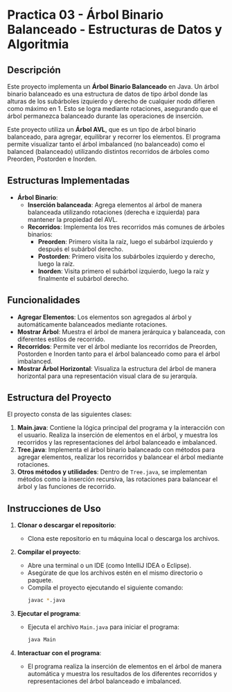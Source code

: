 # Practica 03 - Árbol Binario Balanceado - Estructuras de Datos y Algoritmia

## Descripción

Este proyecto implementa un **Árbol Binario Balanceado** en Java. Un árbol binario balanceado es una estructura de datos de tipo árbol donde las alturas de los subárboles izquierdo y derecho de cualquier nodo difieren como máximo en 1. Esto se logra mediante rotaciones, asegurando que el árbol permanezca balanceado durante las operaciones de inserción.

Este proyecto utiliza un **Árbol AVL**, que es un tipo de árbol binario balanceado, para agregar, equilibrar y recorrer los elementos. El programa permite visualizar tanto el árbol imbalanced (no balanceado) como el balanced (balanceado) utilizando distintos recorridos de árboles como Preorden, Postorden e Inorden.

## Estructuras Implementadas

- **Árbol Binario**:
  - **Inserción balanceada**: Agrega elementos al árbol de manera balanceada utilizando rotaciones (derecha e izquierda) para mantener la propiedad del AVL.
  - **Recorridos**: Implementa los tres recorridos más comunes de árboles binarios:
    - **Preorden**: Primero visita la raíz, luego el subárbol izquierdo y después el subárbol derecho.
    - **Postorden**: Primero visita los subárboles izquierdo y derecho, luego la raíz.
    - **Inorden**: Visita primero el subárbol izquierdo, luego la raíz y finalmente el subárbol derecho.

## Funcionalidades

- **Agregar Elementos**: Los elementos son agregados al árbol y automáticamente balanceados mediante rotaciones.
- **Mostrar Árbol**: Muestra el árbol de manera jerárquica y balanceada, con diferentes estilos de recorrido.
- **Recorridos**: Permite ver el árbol mediante los recorridos de Preorden, Postorden e Inorden tanto para el árbol balanceado como para el árbol imbalanced.
- **Mostrar Árbol Horizontal**: Visualiza la estructura del árbol de manera horizontal para una representación visual clara de su jerarquía.

## Estructura del Proyecto

El proyecto consta de las siguientes clases:

1. **Main.java**: Contiene la lógica principal del programa y la interacción con el usuario. Realiza la inserción de elementos en el árbol, y muestra los recorridos y las representaciones del árbol balanceado e imbalanced.
2. **Tree.java**: Implementa el árbol binario balanceado con métodos para agregar elementos, realizar los recorridos y balancear el árbol mediante rotaciones.
3. **Otros métodos y utilidades**: Dentro de `Tree.java`, se implementan métodos como la inserción recursiva, las rotaciones para balancear el árbol y las funciones de recorrido.

## Instrucciones de Uso

1. **Clonar o descargar el repositorio**:
   - Clona este repositorio en tu máquina local o descarga los archivos.

2. **Compilar el proyecto**:
   - Abre una terminal o un IDE (como IntelliJ IDEA o Eclipse).
   - Asegúrate de que los archivos estén en el mismo directorio o paquete.
   - Compila el proyecto ejecutando el siguiente comando:
     ```bash
     javac *.java
     ```

3. **Ejecutar el programa**:
   - Ejecuta el archivo `Main.java` para iniciar el programa:
     ```bash
     java Main
     ```

4. **Interactuar con el programa**:
   - El programa realiza la inserción de elementos en el árbol de manera automática y muestra los resultados de los diferentes recorridos y representaciones del árbol balanceado e imbalanced.

